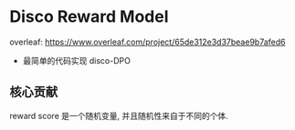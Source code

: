 # Disco Reward Model

overleaf: https://www.overleaf.com/project/65de312e3d37beae9b7afed6



- 最简单的代码实现 disco-DPO



## 核心贡献

reward score 是一个随机变量, 并且随机性来自于不同的个体.  